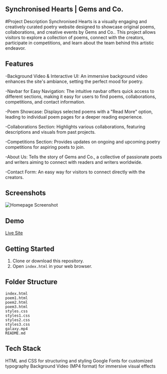 ## Synchronised Hearts | Gems and Co.
#Project Description
Synchronised Hearts is a visually engaging and creatively curated poetry website designed to showcase original poems, collaborations, and creative events by Gems and Co..
This project allows visitors to explore a collection of poems, connect with the creators, participate in competitions, and learn about the team behind this artistic endeavor.

## Features
-Background Video & Interactive UI: An immersive background video enhances the site's ambiance, setting the perfect mood for poetry.

-Navbar for Easy Navigation: The intuitive navbar offers quick access to different sections, making it easy for users to find poems, collaborations, competitions, and contact information.

-Poem Showcase: Displays selected poems with a "Read More" option, leading to individual poem pages for a deeper reading experience.

-Collaborations Section: Highlights various collaborations, featuring descriptions and visuals from past projects.

-Competitions Section: Provides updates on ongoing and upcoming poetry competitions for aspiring poets to join.

-About Us: Tells the story of Gems and Co., a collective of passionate poets and writers aiming to connect with readers and writers worldwide.

-Contact Form: An easy way for visitors to connect directly with the creators.

## Screenshots

![Homepage Screenshot](path/to/screenshot.png)

## Demo

[Live Site](https://your-deployment-link.com)

## Getting Started

1. Clone or download this repository.
2. Open `index.html` in your web browser.

## Folder Structure

```
index.html
poem1.html
poem2.html
poem3.html
styles.css
styles1.css
styles2.css
styles3.css
galaxy.mp4
README.md
```

## Tech Stack
HTML and CSS for structuring and styling
Google Fonts for customized typography
Background Video (MP4 format) for immersive visual effects
